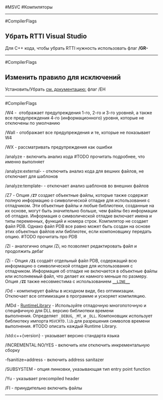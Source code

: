 #MSVC #Компиляторы 

______

#CompilerFlags
## Убрать RTTI Visual Studio 
Для C++ кода, чтобы убрать RTTI нужность использовать флаг **/GR-**

______

#CompilerFlags 
## Изменить правило для исключений
Установить/Убрать [см. документацию:](https://learn.microsoft.com/en-us/cpp/build/reference/eh-exception-handling-model?view=msvc-170) флаг /EH

______
#CompilerFlags 

/W4 -  отображает предупреждения 1-го, 2-го и 3-го уровней, а также все предупреждения 4-го (информационного) уровня, которые не отключены по умолчанию

/Wall - отображает все предупреждения и те, которые не показывает W4

/WX - рассматривать предупреждения как ошибки

/analyze - включить анализ кода #TODO прочитать подробнее, что именно выполняет

/analyze:external- - отключить анализ кода для вешних файлов, не отключает для шаблонов

/analyze:template- - отключает анализ шаблонов во внешних файлов

/Z7 - Опция **`/Z7`** создает объектные файлы, которые также содержат полную информацию о символической отладке для использования с отладчиком. Эти объектные файлы и любые библиотеки, созданные на их основе, могут быть значительно больше, чем файлы без информации об отладке. Информация о символической отладке включает имена и типы переменных, функций и номера строк. Компилятор не создает файл PDB. Однако файл PDB все равно может быть создан на основе этих объектных файлов или библиотек, если компоновщику передать опцию. #TODO прочитать про PDB

/ZI - аналогично опции /Zi, но позволяет редактировать файл и продолжить дебаг

/Zi - Опция **`/Zi`** создаёт отдельный файл PDB, содержащий всю информацию о символической отладке для использования с отладчиком. Информация об отладке не включается в объектные файлы или исполняемый файл, что делает их намного меньше по размеру. Опция **`/ZI`** также несовместима с использованием [`__LINE__`](https://learn.microsoft.com/en-us/cpp/preprocessor/predefined-macros?view=msvc-170)

/Od - компилирует файлы в исходном виде, без оптимизации. Отключает все оптимизации в программе и ускоряет компиляцию.

/MDd - [RuntimeLibrary](https://learn.microsoft.com/en-us/cpp/build/reference/md-mt-ld-use-run-time-library?view=msvc-170) - Используйте отладочную многопоточную и специфичную для DLL версию библиотеки времени выполнения. Определяет `_DEBUG`, `_MT`, и `_DLL`. Компоновщик использует библиотеку импорта `MSVCRTD.lib` для разрешения символов времени выполнения. #TODO описать каждый Runtime Library.

/std:c++{version} - указывает версию стандарта языка

/INCREMENTAL:NO/YES - включить или отключить инкрементальную сборку

-fsanitize=address - включить address sanitazer

/SUBSYSTEM - опция линковки, указывающая тип entry point function

/Yu - указывает precompiled header

/FI - принудительно включить файлы

______